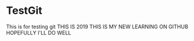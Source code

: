 # TestGit
This is for testing git
THIS IS 2019 
THIS IS MY NEW LEARNING ON GITHUB HOPEFULLY I'LL DO WELL

